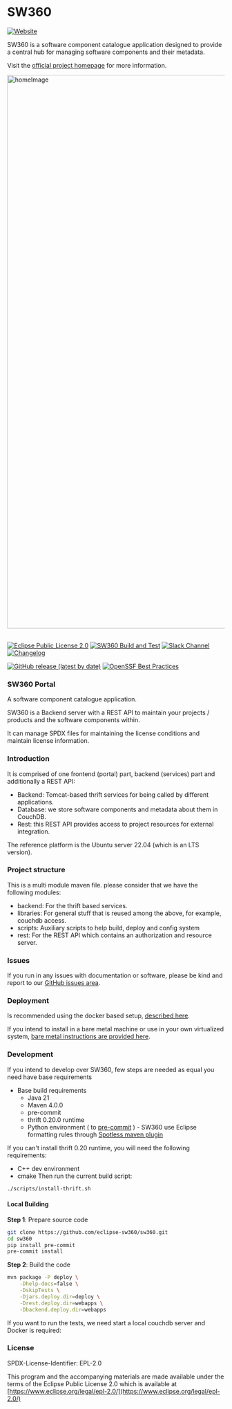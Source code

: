 # SW360

[![Website](https://img.shields.io/badge/website-SW360-blue)](https://eclipse.dev/sw360/)

SW360 is a software component catalogue application designed to provide a central hub for managing software components and their metadata.

Visit the [official project homepage](https://eclipse.dev/sw360/) for more information.

<img width="1280" alt="homeImage" src="https://github.com/user-attachments/assets/3c2e6712-97a7-4637-80b5-915cdd3af1e8" />
<br></br>


[![Eclipse Public License 2.0](https://img.shields.io/badge/license-EPL--2.0-green.svg "Eclipse Public License 2.0")](LICENSE)
[![SW360 Build and Test](https://github.com/eclipse-sw360/sw360/workflows/SW360%20Build%20and%20Test/badge.svg)](https://github.com/eclipse-sw360/sw360/actions?query=workflow:"SW360+Build+and+Test")
[![Slack Channel](https://img.shields.io/badge/slack-sw360chat-blue.svg?longCache=true&logo=slack)](https://join.slack.com/t/sw360chat/shared_invite/enQtNzg5NDQxMTQyNjA5LThiMjBlNTRmOWI0ZjJhYjc0OTk3ODM4MjBmOGRhMWRmN2QzOGVmMzQwYzAzN2JkMmVkZTI1ZjRhNmJlNTY4ZGI)
[![Changelog](https://badgen.net/badge/changelog/%E2%98%85/blue)](https://github.com/eclipse/sw360/blob/master/CHANGELOG.md)


[![GitHub release (latest by date)](https://img.shields.io/github/v/release/eclipse/sw360)](https://github.com/eclipse/sw360/releases/latest)
[![OpenSSF Best Practices](https://www.bestpractices.dev/projects/9485/badge)](https://www.bestpractices.dev/projects/9485)

### SW360 Portal

A software component catalogue application.

SW360 is a Backend server with a REST API to maintain your projects / products and the software components within.

It can manage SPDX files for maintaining the license conditions and maintain license information.

### Introduction

It is comprised of one frontend (portal) part, backend (services) part and additionally a REST API:

* Backend: Tomcat-based thrift services for being called by different applications.
* Database: we store software components and metadata about them in CouchDB.
* Rest: this REST API provides access to project resources for external integration.

The reference platform is the Ubuntu server 22.04 (which is an LTS version).

### Project structure

This is a multi module maven file. please consider that we have the following modules:

* backend: For the thrift based services.
* libraries: For general stuff that is reused among the above, for example, couchdb access.
* scripts: Auxiliary scripts to help build, deploy and config system
* rest: For the REST API which contains an authorization and resource server.

### Issues

If you run in any issues with documentation or software, please be kind and report to our
[GitHub issues area](https://github.com/eclipse/sw360/issues).

### Deployment

Is recommended using the docker based setup,
[described here](https://github.com/eclipse/sw360/blob/main/README_DOCKER.md).

If you intend to install in a bare metal machine or use in your own virtualized system, [bare metal instructions are provided here](https://www.eclipse.org/sw360/docs/deployment/baremetal/deploy-natively/).

### Development

If you intend to develop over SW360, few steps are needed as equal you need have base
requirements

* Base build requirements
  * Java 21
  * Maven 4.0.0
  * pre-commit
  * thrift 0.20.0 runtime
  * Python environment ( to [pre-commit](https://pre-commit.com/) ) - SW360 use Eclipse formatting rules
  through [Spotless maven plugin](https://github.com/diffplug/spotless/tree/main/plugin-maven)

If you can't install thrift 0.20 runtime, you will need the following requirements:

* C++ dev environment
* cmake
Then run the current build script:

```bash
./scripts/install-thrift.sh
```

#### Local Building

**Step 1**: Prepare source code

```bash
git clone https://github.com/eclipse-sw360/sw360.git
cd sw360
pip install pre-commit
pre-commit install
```

**Step 2**: Build the code

```bash
mvn package -P deploy \
    -Dhelp-docs=false \
    -DskipTests \
    -Djars.deploy.dir=deploy \
    -Drest.deploy.dir=webapps \
    -Dbackend.deploy.dir=webapps
```

If you want to run the tests, we need start a local couchdb server and Docker is required:

### License

SPDX-License-Identifier: EPL-2.0

This program and the accompanying materials are made
available under the terms of the Eclipse Public License 2.0
which is available at [https://www.eclipse.org/legal/epl-2.0/](https://www.eclipse.org/legal/epl-2.0/)
